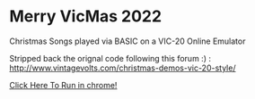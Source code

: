 
# Merry VicMas 2022
Christmas Songs played via BASIC on a VIC-20 Online Emulator

Stripped back the orignal code following this forum :) :
http://www.vintagevolts.com/christmas-demos-vic-20-style/

[Click Here To Run in chrome!](https://www.mdawson.net/vic20chrome/vic20.php?load=http://github.com/Shellywell123/VIC20-22-XMAS/raw/master/HappyXmas2022.prg)

